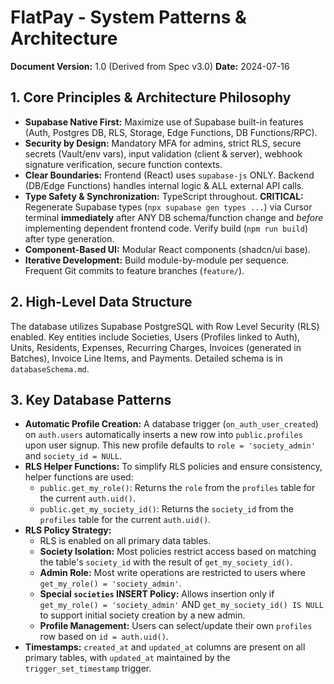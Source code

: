 # FlatPay - System Patterns & Architecture

**Document Version:** 1.0 (Derived from Spec v3.0)
**Date:** 2024-07-16

## 1. Core Principles & Architecture Philosophy

*   **Supabase Native First:** Maximize use of Supabase built-in features (Auth, Postgres DB, RLS, Storage, Edge Functions, DB Functions/RPC).
*   **Security by Design:** Mandatory MFA for admins, strict RLS, secure secrets (Vault/env vars), input validation (client & server), webhook signature verification, secure function contexts.
*   **Clear Boundaries:** Frontend (React) uses `supabase-js` ONLY. Backend (DB/Edge Functions) handles internal logic & ALL external API calls.
*   **Type Safety & Synchronization:** TypeScript throughout. **CRITICAL:** Regenerate Supabase types (`npx supabase gen types ...`) via Cursor terminal **immediately** after ANY DB schema/function change and *before* implementing dependent frontend code. Verify build (`npm run build`) after type generation.
*   **Component-Based UI:** Modular React components (shadcn/ui base).
*   **Iterative Development:** Build module-by-module per sequence. Frequent Git commits to feature branches (`feature/`).

## 2. High-Level Data Structure

The database utilizes Supabase PostgreSQL with Row Level Security (RLS) enabled. Key entities include Societies, Users (Profiles linked to Auth), Units, Residents, Expenses, Recurring Charges, Invoices (generated in Batches), Invoice Line Items, and Payments. Detailed schema is in `databaseSchema.md`.

## 3. Key Database Patterns

*   **Automatic Profile Creation:** A database trigger (`on_auth_user_created`) on `auth.users` automatically inserts a new row into `public.profiles` upon user signup. This new profile defaults to `role = 'society_admin'` and `society_id = NULL`.
*   **RLS Helper Functions:** To simplify RLS policies and ensure consistency, helper functions are used:
    *   `public.get_my_role()`: Returns the `role` from the `profiles` table for the current `auth.uid()`.
    *   `public.get_my_society_id()`: Returns the `society_id` from the `profiles` table for the current `auth.uid()`.
*   **RLS Policy Strategy:**
    *   RLS is enabled on all primary data tables.
    *   **Society Isolation:** Most policies restrict access based on matching the table's `society_id` with the result of `get_my_society_id()`.
    *   **Admin Role:** Most write operations are restricted to users where `get_my_role() = 'society_admin'`.
    *   **Special `societies` INSERT Policy:** Allows insertion only if `get_my_role() = 'society_admin'` AND `get_my_society_id() IS NULL` to support initial society creation by a new admin.
    *   **Profile Management:** Users can select/update their own `profiles` row based on `id = auth.uid()`.
*   **Timestamps:** `created_at` and `updated_at` columns are present on all primary tables, with `updated_at` maintained by the `trigger_set_timestamp` trigger.